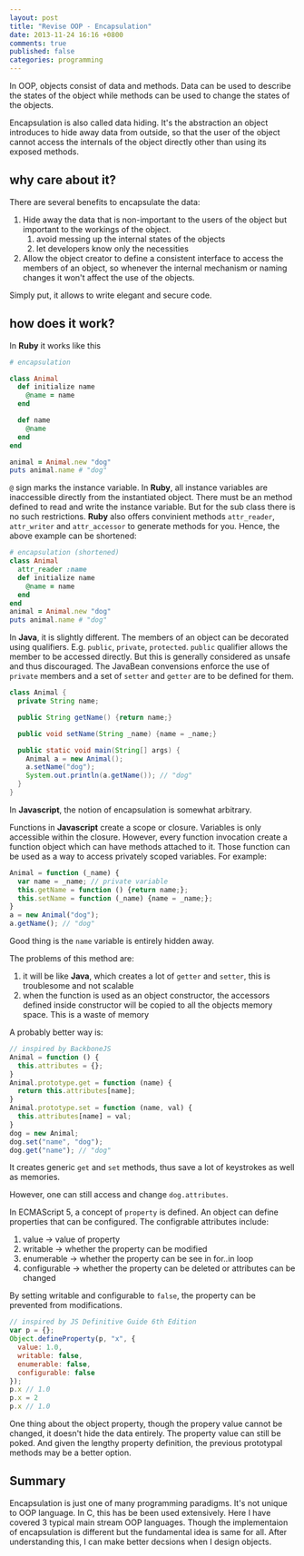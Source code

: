 ```yaml
---
layout: post
title: "Revise OOP - Encapsulation"
date: 2013-11-24 16:16 +0800
comments: true
published: false
categories: programming
---
```


In OOP, objects consist of data and methods. Data can be used to describe the states of the object while methods can be used to change the states of the objects. 

Encapsulation is also called data hiding. It's the abstraction an object introduces to hide away data from outside, so that the user of the object cannot access the internals of the object directly other than using its exposed methods. 



## why care about it?

There are several benefits to encapsulate the data:

1. Hide away the data that is non-important to the users of the object but important to the workings of the object. 
    1. avoid messing up the internal states of the objects
    2. let developers know only the necessities
2. Allow the object creator to define a consistent interface to access the members of an object, so whenever the internal mechanism or naming changes it won't affect the use of the objects. 

Simply put, it allows to write elegant and secure code.

## how does it work?

In **Ruby** it works like this 

``` ruby
# encapsulation

class Animal
  def initialize name
    @name = name 
  end

  def name 
    @name
  end
end

animal = Animal.new "dog"
puts animal.name # "dog"
```

`@` sign marks the instance variable. In **Ruby**, all instance variables are inaccessible directly from the instantiated object. There must be an method defined to read and write the instance variable. But for the sub class there is no such restrictions. **Ruby** also offers convinient methods `attr_reader`, `attr_writer` and `attr_accessor` to generate methods for you. Hence, the above example can be shortened:

``` ruby
# encapsulation (shortened)
class Animal
  attr_reader :name
  def initialize name
    @name = name
  end
end
animal = Animal.new "dog"
puts animal.name # "dog"
```

In **Java**, it is slightly different. The members of an object can be decorated using qualifiers. E.g. `public`, `private`, `protected`. `public` qualifier allows the member to be accessed directly. But this is generally considered as unsafe and thus discouraged. The JavaBean convensions enforce the use of `private` members and a set of `setter` and `getter` are to be defined for them. 

``` java
class Animal {
  private String name;

  public String getName() {return name;}

  public void setName(String _name) {name = _name;}

  public static void main(String[] args) {
    Animal a = new Animal();
    a.setName("dog");
    System.out.println(a.getName()); // "dog"
  }  
}
```

In **Javascript**, the notion of encapsulation is somewhat arbitrary. 

Functions in **Javascript** create a scope or closure. Variables is only accessible within the closure. However, every function invocation create a function object which can have methods attached to it. Those function can be used as a way to access privately scoped variables. For example: 

``` javascript
Animal = function (_name) {
  var name = _name; // private variable
  this.getName = function () {return name;};
  this.setName = function (_name) {name = _name;};
}
a = new Animal("dog");
a.getName(); // "dog"
```

Good thing is the `name` variable is entirely hidden away. 

The problems of this method are:

1. it will be like **Java**, which creates a lot of `getter` and `setter`, this is troublesome and not scalable
2. when the function is used as an object constructor, the accessors defined inside constructor will be copied to all the objects memory space. This is a waste of memory

A probably better way is:  
``` javascript
// inspired by BackboneJS
Animal = function () {
  this.attributes = {};
}
Animal.prototype.get = function (name) {
  return this.attributes[name];
}
Animal.prototype.set = function (name, val) {
  this.attributes[name] = val;
}
dog = new Animal;
dog.set("name", "dog");
dog.get("name"); // "dog"
```

It creates generic `get` and `set` methods, thus save a lot of keystrokes as well as memories.

However, one can still access and change `dog.attributes`.

In ECMAScript 5, a concept of `property` is defined. An object can define properties that can be configured. The configrable attributes include:

1. value          -> value of property
2. writable       -> whether the property can be modified
3. enumerable     -> whether the property can be see in for..in loop
4. configurable   -> whether the property can be deleted or attributes can be changed

By setting writable and configurable to `false`, the property can be prevented from modifications.

``` javascript
// inspired by JS Definitive Guide 6th Edition
var p = {};
Object.defineProperty(p, "x", {
  value: 1.0, 
  writable: false, 
  enumerable: false, 
  configurable: false
});
p.x // 1.0
p.x = 2
p.x // 1.0
```

One thing about the object property, though the propery value cannot be changed, it doesn't hide the data entirely. The property value can still be poked. And given the lengthy property definition, the previous prototypal methods may be a better option.  

## Summary

Encapsulation is just one of many programming paradigms. It's not unique to OOP language. In C, this has be been used extensively. Here I have covered 3 typical main stream OOP languages. Though the implementaion of encapsulation is different but the fundamental idea is same for all. After understanding this, I can make better decsions when I design objects.
